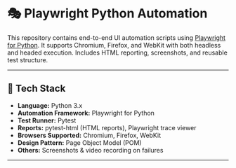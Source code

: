 # 🎭 Playwright Python Automation

This repository contains end-to-end UI automation scripts using [Playwright for Python](https://demoqa.com/). It supports Chromium, Firefox, and WebKit with both headless and headed execution. Includes HTML reporting, screenshots, and reusable test structure.

---

## 🚀 Tech Stack

- **Language:** Python 3.x  
- **Automation Framework:** Playwright for Python  
- **Test Runner:** Pytest  
- **Reports:** pytest-html (HTML reports), Playwright trace viewer  
- **Browsers Supported:** Chromium, Firefox, WebKit  
- **Design Pattern:** Page Object Model (POM)  
- **Others:** Screenshots & video recording on failures

---
